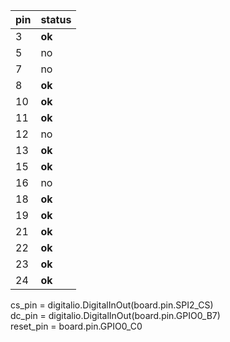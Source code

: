 | pin | status |
| --- | ------ |
| 3   | **ok** |
| 5   | no     |
| 7   | no     |
| 8   | **ok** |
| 10  | **ok** |
| 11  | **ok** |
| 12  | no     |
| 13  | **ok** |
| 15  | **ok** |
| 16  | no     |
| 18  | **ok** |
| 19  | **ok** |
| 21  | **ok** |
| 22  | **ok** |
| 23  | **ok** |
| 24  | **ok** |

cs_pin = digitalio.DigitalInOut(board.pin.SPI2_CS)  
dc_pin = digitalio.DigitalInOut(board.pin.GPIO0_B7)  
reset_pin = board.pin.GPIO0_C0
